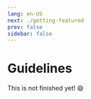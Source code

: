 ```yaml
---
lang: en-US
next: ./getting-featured
prev: false
sidebar: false
---
```


# Guidelines

This is not finished yet! :smile:

<!-- <div class="features">

::: feature Thing
* text
* text
:::

::: feature Another Thing
* text
* text
:::

</div> -->